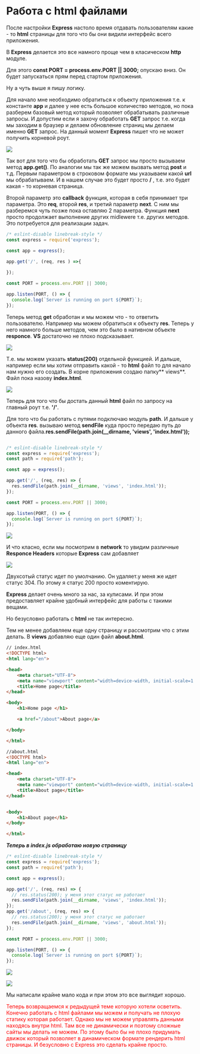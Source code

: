 # Работа с html файлами

После настройки **Express** настоло время отдавать пользователям какие - то **html** страницы для того что бы они видили интерфейс всего приложения.

В **Express** делается это все намного проще чем в класическом **http** модуле.

Для этого **const PORT = process.env.PORT || 3000;** опускаю вниз. Он будет запускаться прям перед стартом приложения.

Ну а чуть выше я пишу логику.

Для начало мне необходимо обратиться к объекту приложения т.е. к константе **app** и далее у нее есть большое количество методов, но пока разберем базовый метод который позволяет обрабатывать различные запросы. И допустим если я захочу обработать **GET** запрос т.е. когда мы заходим в браузер и делаем обновление страниц мы делаем именно **GET** запрос. 
На данный момент **Express** пишет что не может получить корневой роут.

![](img/007.jpg)

Так вот для того что бы обработать **GET** запрос мы просто вызываем метод **app.get()**. По аналогии мы так же можем вызвать метод **post**  и т.д. 
Первым параметром в строковом формате мы указываем какой **url** мы обрабатываем. И в нашем случае это будет просто **/** , т.е. это будет какая - то корневая страница. 

Второй параметр это **callback** функция, которая в себя принимает три параметра. Это **req**, второй **res**, и третий параметр **next**. C ним мы разберемся чуть позже пока оставляю 2 параметра.
Функция **next** просто продолжает выполнение других midlewere т.е. других методов. Это потребуется для реализации задач.

```js
/* eslint-disable linebreak-style */
const express = require('express');

const app = express();

app.get('/', (req, res ) =>{
   
});

const PORT = process.env.PORT || 3000;

app.listen(PORT, () => {
  console.log(`Server is running on port ${PORT}`);
});
```

Теперь метод **get** обработан и мы можем что - то ответить пользователю.
Например мы можем обратиться к объекту **res**. Теперь у него намного больше методов, чем это было в нативном объекте **responce**. **VS** достаточно не плохо подсказывает.

![](img/008.jpg)

Т.е. мы можем указать **status(200)**  отдельной функцией. И дальше, например если мы хотим отправить какой - то **html** файл то для начало нам нужно его создать.
В корне приложения создаю папку** views**. Файл пока назову **index.html**.

![](img/009.jpg)

Теперь для того что бы достать данный **html** файл по запросу на главный роут т.е. **'/'**.

Для того что бы работать с путями подключаю модуль **path**.
И дальше у объекта **res**. вызываю метод **sendFile** куда просто передаю путь до данного файла.**res.sendFile(path.join(__dirname, 'views', 'index.html'));**

```js

/* eslint-disable linebreak-style */
const express = require('express');
const path = require('path');

const app = express();

app.get('/', (req, res) => {
  res.sendFile(path.join(__dirname, 'views', 'index.html'));
});

const PORT = process.env.PORT || 3000;

app.listen(PORT, () => {
  console.log(`Server is running on port ${PORT}`);
});
```
![](img/010.jpg)

И что класно, если мы посмотрим в **network** то увидим различные **Responce Headers** которые **Express** сам добавляет

![](img/011.jpg)

Двухсотый статус идет по умолчанию. Он удаляет.у меня же идет статус 304. По этому я статус 200 просто коментирую.

**Express** делает очень много за нас, за кулисами. И при этом предоставляет крайне удобный интерфейс для работы с такими вещами.

Но безусловно работать с **html** не так интересно.

Тем не менее добавляем еще одну страницу и рассмотрим что с этим делать. В **views** добавляю еще один файл **about.html**.

```html
// index.html
<!DOCTYPE html>
<html lang="en">

<head>
    <meta charset="UTF-8">
    <meta name="viewport" content="width=device-width, initial-scale=1.0">
    <title>Home page</title>
</head>

<body>
    <h1>Home page </h1>

    <a href="/about">About page</a>

</body>

</html>
```

```html
//about.html
<!DOCTYPE html>
<html lang="en">

<head>
    <meta charset="UTF-8">
    <meta name="viewport" content="width=device-width, initial-scale=1.0">
    <title>About page</title>
</head>


<body>
    <h1>About page</h1>
</body>

</html>
```
**_Теперь в index.js обработаю новую страницу_**

```js
/* eslint-disable linebreak-style */
const express = require('express');
const path = require('path');

const app = express();

app.get('/', (req, res) => {
  // res.status(200); у меня этот статус не работает
  res.sendFile(path.join(__dirname, 'views', 'index.html'));
});
app.get('/about', (req, res) => {
  // res.status(200); у меня этот статус не работает
  res.sendFile(path.join(__dirname, 'views', 'about.html'));
});

const PORT = process.env.PORT || 3000;

app.listen(PORT, () => {
  console.log(`Server is running on port ${PORT}`);
});
```

![](img/012.jpg)

![](img/013.jpg)

Мы написали крайне мало кода и при этом это все выглядит хорошо.
 
<p style ="color:red">Теперь возвращаемся к редыдущей теме которую хотели осветить. 
Конечно работать с html файлами мы можем и получать не плохую статику которая работает. Однако мы не можем управлять данными находясь внутри html. Там все не динамически и поэтому сложные сайты мы делать не можем.
По этому было бы не плохо придумать движок который позволяет в динамическом формате рендерить html страницы. И безусловно с Express это сделать крайне просто.</p>
